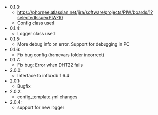 - 0.1.3:
  - https://phornee.atlassian.net/jira/software/projects/PIW/boards/1?selectedIssue=PIW-10
  - Config class used
- 0.1.4:
  - Logger class used
- 0.1.5:
  - More debug info on error. Support for debugging in PC
- 0.1.6:
  - Fix bug config (homevars folder incorrect)
- 0.1.7:
  - Fix bug: Error when DHT22 fails
- 2.0.0:
  - Interface to influxdb 1.6.4
- 2.0.1:
  - Bugfix
- 2.0.2:
  - config_template.yml changes
- 2.0.4:
  - support for new logger
